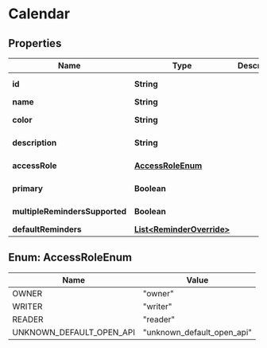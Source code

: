 

# Calendar


## Properties

| Name | Type | Description | Notes |
|------------ | ------------- | ------------- | -------------|
|**id** | **String** |  |  [optional] [readonly] |
|**name** | **String** |  |  [optional] |
|**color** | **String** |  |  [optional] [readonly] |
|**description** | **String** |  |  [optional] [readonly] |
|**accessRole** | [**AccessRoleEnum**](#AccessRoleEnum) |  |  [optional] [readonly] |
|**primary** | **Boolean** |  |  [optional] [readonly] |
|**multipleRemindersSupported** | **Boolean** |  |  [optional] [readonly] |
|**defaultReminders** | [**List&lt;ReminderOverride&gt;**](ReminderOverride.md) |  |  [optional] |



## Enum: AccessRoleEnum

| Name | Value |
|---- | -----|
| OWNER | &quot;owner&quot; |
| WRITER | &quot;writer&quot; |
| READER | &quot;reader&quot; |
| UNKNOWN_DEFAULT_OPEN_API | &quot;unknown_default_open_api&quot; |



